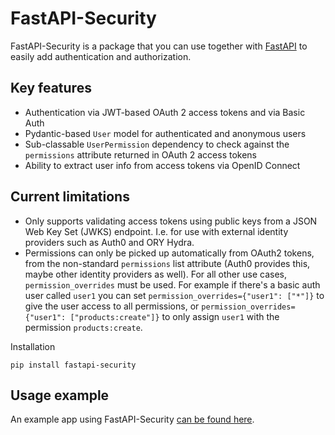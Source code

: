 # FastAPI-Security

FastAPI-Security is a package that you can use together with [FastAPI](https://fastapi.tiangolo.com/) to easily add authentication and authorization.

## Key features

- Authentication via JWT-based OAuth 2 access tokens and via Basic Auth
- Pydantic-based `User` model for authenticated and anonymous users
- Sub-classable `UserPermission` dependency to check against the `permissions` attribute returned in OAuth 2 access tokens
- Ability to extract user info from access tokens via OpenID Connect

## Current limitations

- Only supports validating access tokens using public keys from a JSON Web Key Set (JWKS) endpoint. I.e. for use with external identity providers such as Auth0 and ORY Hydra.
- Permissions can only be picked up automatically from OAuth2 tokens, from the non-standard `permissions` list attribute (Auth0 provides this, maybe other identity providers as well). For all other use cases, `permission_overrides` must be used. For example if there's a basic auth user called `user1` you can set `permission_overrides={"user1": ["*"]}` to give the user access to all permissions, or `permission_overrides={"user1": ["products:create"]}` to only assign `user1` with the permission `products:create`.

Installation

```
pip install fastapi-security
```

## Usage example

An example app using FastAPI-Security [can be found here](https://github.com/jacobsvante/fastapi-security/tree/main/examples).
